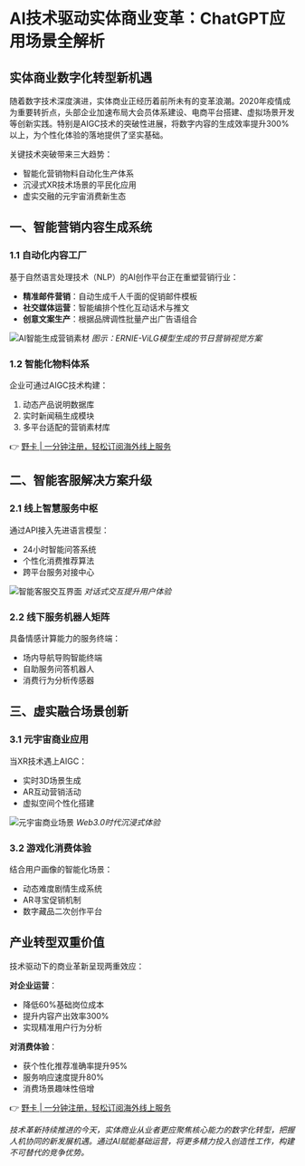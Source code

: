 # AI技术驱动实体商业变革：ChatGPT应用场景全解析

## 实体商业数字化转型新机遇
随着数字技术深度演进，实体商业正经历着前所未有的变革浪潮。2020年疫情成为重要转折点，头部企业加速布局大会员体系建设、电商平台搭建、虚拟场景开发等创新实践。特别是AIGC技术的突破性进展，将数字内容的生成效率提升300%以上，为个性化体验的落地提供了坚实基础。

关键技术突破带来三大趋势：
- 智能化营销物料自动化生产体系
- 沉浸式XR技术场景的平民化应用
- 虚实交融的元宇宙消费新生态

## 一、智能营销内容生成系统

### 1.1 自动化内容工厂
基于自然语言处理技术（NLP）的AI创作平台正在重塑营销行业：
- **精准邮件营销**：自动生成千人千面的促销邮件模板
- **社交媒体运营**：智能编排个性化互动话术与推文
- **创意文案生产**：根据品牌调性批量产出广告语组合

![AI智能生成营销素材](https://bbtdd.com/wp-content/uploads/img/76185445699.webp)
*图示：ERNIE-ViLG模型生成的节日营销视觉方案*

### 1.2 智能化物料体系
企业可通过AIGC技术构建：
1. 动态产品说明数据库
2. 实时新闻稿生成模块
3. 多平台适配的营销素材库

👉 [野卡 | 一分钟注册，轻松订阅海外线上服务](https://bbtdd.com/yeka)

## 二、智能客服解决方案升级

### 2.1 线上智慧服务中枢
通过API接入先进语言模型：
- 24小时智能问答系统
- 个性化消费推荐算法
- 跨平台服务对接中心

![智能客服交互界面](https://bbtdd.com/wp-content/uploads/img/8173381683183968.webp)
*对话式交互提升用户体验*

### 2.2 线下服务机器人矩阵
具备情感计算能力的服务终端：
- 场内导航导购智能终端
- 自助服务问答机器人
- 消费行为分析传感器

## 三、虚实融合场景创新

### 3.1 元宇宙商业应用
当XR技术遇上AIGC：
- 实时3D场景生成
- AR互动营销活动
- 虚拟空间个性化搭建

![元宇宙商业场景](https://bbtdd.com/wp-content/uploads/img/5313647999.webp)
*Web3.0时代沉浸式体验*

### 3.2 游戏化消费体验
结合用户画像的智能化场景：
- 动态难度剧情生成系统
- AR寻宝促销机制
- 数字藏品二次创作平台

## 产业转型双重价值
技术驱动下的商业革新呈现两重效应：

**对企业运营**：
- 降低60%基础岗位成本
- 提升内容产出效率300%
- 实现精准用户行为分析

**对消费体验**：
- 获个性化推荐准确率提升95%
- 服务响应速度提升80%
- 消费场景趣味性倍增

👉 [野卡 | 一分钟注册，轻松订阅海外线上服务](https://bbtdd.com/yeka)

*技术革新持续推进的今天，实体商业从业者更应聚焦核心能力的数字化转型，把握人机协同的新发展机遇。通过AI赋能基础运营，将更多精力投入创造性工作，构建不可替代的竞争优势。*